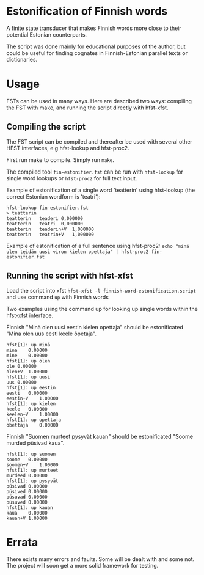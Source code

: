 # Estonification of Finnish words
A finite state transducer that makes Finnish words more close to their potential Estonian counterparts.

The script was done mainly for educational purposes of the author, but could be useful for finding cognates in Finnish-Estonian parallel texts or dictionaries.

# Usage
FSTs can be used in many ways. Here are described two ways: compiling the FST with make, and running the script directly with hfst-xfst.

## Compiling the script
The FST script can be compiled and thereafter be used with several other HFST interfaces, e.g hfst-lookup and hfst-proc2.

First run make to compile. Simply run ```make```.

The compiled tool ```fin-estonifier.fst``` can be run with ```hfst-lookup``` for single word lookups or ```hfst-proc2``` for full text input.

Example of estonification of a single word 'teatterin' using hfst-lookup (the correct Estonian wordform is 'teatri'):
```
hfst-lookup fin-estonifier.fst
> teatterin
teatterin	teaderi	0,000000
teatterin	teatri	0,000000
teatterin	teaderin+V	1,000000
teatterin	teatrin+V	1,000000
```

Example of estonification of a full sentence using hfst-proc2:
```echo "minä olen teidän uusi viron kielen opettaja" | hfst-proc2 fin-estonifier.fst```


## Running the script with hfst-xfst
Load the script into xfst ```hfst-xfst -l finnish-word-estonification.script```
and use command ```up``` with Finnish words

Two examples using the command up for looking up single words within the hfst-xfst interface.

Finnish "Minä olen uusi eestin kielen opettaja" should be estonificated "Mina olen uus eesti keele õpetaja".
```
hfst[1]: up minä
mina	0.00000
mine	0.00000
hfst[1]: up olen
ole	0.00000
olen+V	1.00000
hfst[1]: up uusi
uus	0.00000
hfst[1]: up eestin
eesti	0.00000
eestin+V	1.00000
hfst[1]: up kielen
keele	0.00000
keelen+V	1.00000
hfst[1]: up opettaja
obettaja	0.00000
```

Finnish "Suomen murteet pysyvät kauan" should be estonificated "Soome murded püsivad kaua".
```
hfst[1]: up suomen
soome	0.00000
soomen+V	1.00000
hfst[1]: up murteet
murdeed	0.00000
hfst[1]: up pysyvät
püsivad	0.00000
püsived	0.00000
püsuvad	0.00000
püsuved	0.00000
hfst[1]: up kauan
kaua	0.00000
kauan+V	1.00000
```


# Errata
There exists many errors and faults. Some will be dealt with and some not. The project will soon get a more solid framework for testing.
